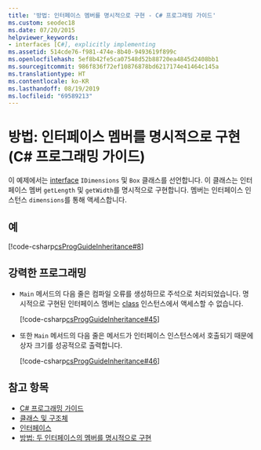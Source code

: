 ```yaml
---
title: '방법: 인터페이스 멤버를 명시적으로 구현 - C# 프로그래밍 가이드'
ms.custom: seodec18
ms.date: 07/20/2015
helpviewer_keywords:
- interfaces [C#], explicitly implementing
ms.assetid: 514cde76-f981-474e-8b40-9493619f899c
ms.openlocfilehash: 5ef8b42fe5ca07548d52b88720ea4845d2408bb1
ms.sourcegitcommit: 986f836f72ef10876878bd6217174e41464c145a
ms.translationtype: HT
ms.contentlocale: ko-KR
ms.lasthandoff: 08/19/2019
ms.locfileid: "69589213"
---
```

# <a name="how-to-explicitly-implement-interface-members-c-programming-guide"></a>방법: 인터페이스 멤버를 명시적으로 구현(C# 프로그래밍 가이드)
이 예제에서는 [interface](../../language-reference/keywords/interface.md) `IDimensions` 및 `Box` 클래스를 선언합니다. 이 클래스는 인터페이스 멤버 `getLength` 및 `getWidth`를 명시적으로 구현합니다. 멤버는 인터페이스 인스턴스 `dimensions`를 통해 액세스합니다.  
  
## <a name="example"></a>예  
 [!code-csharp[csProgGuideInheritance#8](~/samples/snippets/csharp/VS_Snippets_VBCSharp/csProgGuideInheritance/CS/Inheritance.cs#8)]  
  
## <a name="robust-programming"></a>강력한 프로그래밍  
  
- `Main` 메서드의 다음 줄은 컴파일 오류를 생성하므로 주석으로 처리되었습니다. 명시적으로 구현된 인터페이스 멤버는 [class](../../language-reference/keywords/class.md) 인스턴스에서 액세스할 수 없습니다.  
  
     [!code-csharp[csProgGuideInheritance#45](~/samples/snippets/csharp/VS_Snippets_VBCSharp/csProgGuideInheritance/CS/Inheritance.cs#45)]  
  
- 또한 `Main` 메서드의 다음 줄은 메서드가 인터페이스 인스턴스에서 호출되기 때문에 상자 크기를 성공적으로 출력합니다.  
  
     [!code-csharp[csProgGuideInheritance#46](~/samples/snippets/csharp/VS_Snippets_VBCSharp/csProgGuideInheritance/CS/Inheritance.cs#46)]  
  
## <a name="see-also"></a>참고 항목

- [C# 프로그래밍 가이드](../index.md)
- [클래스 및 구조체](../classes-and-structs/index.md)
- [인터페이스](./index.md)
- [방법: 두 인터페이스의 멤버를 명시적으로 구현](./how-to-explicitly-implement-members-of-two-interfaces.md)
